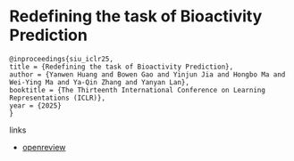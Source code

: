 # Redefining the task of Bioactivity Prediction

```
@inproceedings{siu_iclr25,
title = {Redefining the task of Bioactivity Prediction},
author = {Yanwen Huang and Bowen Gao and Yinjun Jia and Hongbo Ma and Wei-Ying Ma and Ya-Qin Zhang and Yanyan Lan},
booktitle = {The Thirteenth International Conference on Learning Representations (ICLR)},
year = {2025}
}
```

links
- [openreview](https://openreview.net/forum?id=S8gbnkCgxZ)
